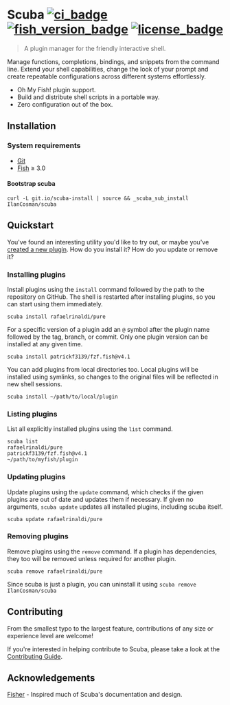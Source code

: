 # Scuba [![ci_badge][]][actions] [![fish_version_badge][]][fish] [![license_badge][]][license]

> A plugin manager for the friendly interactive shell.

Manage functions, completions, bindings, and snippets from the command line. Extend your shell capabilities, change the look of your prompt and create repeatable configurations across different systems effortlessly.

- Oh My Fish! plugin support.
- Build and distribute shell scripts in a portable way.
- Zero configuration out of the box.

## Installation

### System requirements

- [Git][]
- [Fish][] ≥ 3.0

#### Bootstrap scuba

```console
curl -L git.io/scuba-install | source && _scuba_sub_install IlanCosman/scuba
```

## Quickstart

You've found an interesting utility you'd like to try out, or maybe you've [created a new plugin][]. How do you install it? How do you update or remove it?

### Installing plugins

Install plugins using the `install` command followed by the path to the repository on GitHub. The shell is restarted after installing plugins, so you can start using them immediately.

```console
scuba install rafaelrinaldi/pure
```

For a specific version of a plugin add an `@` symbol after the plugin name followed by the tag, branch, or commit. Only one plugin version can be installed at any given time.

```console
scuba install patrickf3139/fzf.fish@v4.1
```

You can add plugins from local directories too. Local plugins will be installed using symlinks, so changes to the original files will be reflected in new shell sessions.

```console
scuba install ~/path/to/local/plugin
```

### Listing plugins

List all explicitly installed plugins using the `list` command.

```console
scuba list
rafaelrinaldi/pure
patrickf3139/fzf.fish@v4.1
~/path/to/myfish/plugin
```

### Updating plugins

Update plugins using the `update` command, which checks if the given plugins are out of date and updates them if necessary. If given no arguments, `scuba update` updates all installed plugins, including scuba itself.

```console
scuba update rafaelrinaldi/pure
```

### Removing plugins

Remove plugins using the `remove` command. If a plugin has dependencies, they too will be removed unless required for another plugin.

```console
scuba remove rafaelrinaldi/pure
```

Since scuba is just a plugin, you can uninstall it using `scuba remove IlanCosman/scuba`

## Contributing

From the smallest typo to the largest feature, contributions of any size or experience level are welcome!

If you're interested in helping contribute to Scuba, please take a look at the [Contributing Guide][].

## Acknowledgements

[Fisher][] - Inspired much of Scuba's documentation and design.

[actions]: https://github.com/IlanCosman/scuba/actions
[ci_badge]: https://github.com/IlanCosman/scuba/workflows/CI/badge.svg
[created a new plugin]: docs/plugin_authors.md
[contributing guide]: CONTRIBUTING.md
[fish_version_badge]: https://img.shields.io/badge/fish-3.0.0%2B-blue
[fish]: https://fishshell.com/
[fisher]: https://github.com/jorgebucaran/fisher
[git]: https://git-scm.com/
[license_badge]: https://img.shields.io/github/license/IlanCosman/scuba
[license]: LICENSE.md
